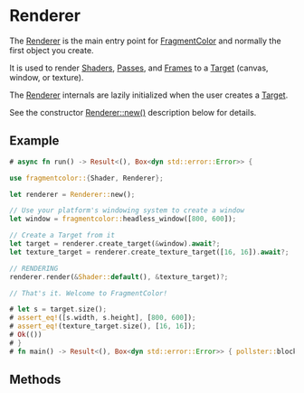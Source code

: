 # Renderer

The [Renderer](https://fragmentcolor.org/api/core/renderer) is the main entry point for
[FragmentColor](https://fragmentcolor.org) and normally the first object you create.

It is used to render
[Shaders](https://fragmentcolor.org/api/core/shader),
[Passes](https://fragmentcolor.org/api/core/pass), and
[Frames](https://fragmentcolor.org/api/core/frame)
to a [Target](https://fragmentcolor.org/api/core/target) (canvas, window, or texture).

The [Renderer](https://fragmentcolor.org/api/core/renderer) internals are lazily initialized
when the user creates a [Target](https://fragmentcolor.org/api/core/target).

See the constructor [Renderer::new()](https://fragmentcolor.org/api/core/renderer/#renderernew)
description below for details.

## Example

```rust
# async fn run() -> Result<(), Box<dyn std::error::Error>> {

use fragmentcolor::{Shader, Renderer};

let renderer = Renderer::new();

// Use your platform's windowing system to create a window
let window = fragmentcolor::headless_window([800, 600]);

// Create a Target from it
let target = renderer.create_target(&window).await?;
let texture_target = renderer.create_texture_target([16, 16]).await?;

// RENDERING
renderer.render(&Shader::default(), &texture_target)?;

// That's it. Welcome to FragmentColor!

# let s = target.size();
# assert_eq!([s.width, s.height], [800, 600]);
# assert_eq!(texture_target.size(), [16, 16]);
# Ok(())
# }
# fn main() -> Result<(), Box<dyn std::error::Error>> { pollster::block_on(run()) }
```

## Methods
